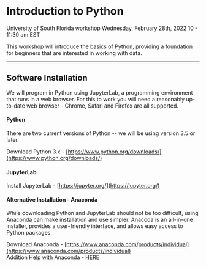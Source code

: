 # Introduction to Python
University of South Florida workshop 
Wednesday, February 28th, 2022
10 - 11:30 am EST

This workshop will introduce the basics of Python, providing a foundation for beginners that are interested in working with data.

***

## Software Installation

We will program in Python using JupyterLab, a programming environment that runs in a web browser. For this to work you will need a reasonably up-to-date web browser - Chrome, Safari and Firefox are all supported.

#### Python

There are two current versions of Python -- we will be using version 3.5 or later. 

Download Python 3.x - [https://www.python.org/downloads/](https://www.python.org/downloads/)

#### JupyterLab

Install JupyterLab - [https://jupyter.org/](https://jupyter.org/)

#### Alternative Installation - Anaconda

While downloading Python and JupyterLab should not be too difficult, using Anaconda can make installation and use simpler. Anacoda is an all-in-one installer, provides a user-friendly interface, and allows easy access to Python packages. 

Download Anaconda - [https://www.anaconda.com/products/individual](https://www.anaconda.com/products/individual)  
Addition Help with Anaconda - [HERE](http://swcarpentry.github.io/python-novice-gapminder/setup.html#installing-python-using-anaconda)



